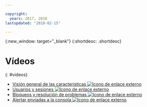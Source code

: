 ```yaml
---

copyright:
  years: 2017, 2018
lastupdated: "2018-02-15"

---
```


{:new_window: target="_blank"}
{:shortdesc: .shortdesc}


# Vídeos
{: #videos}

* <a href="https://www.youtube.com/watch?v=I8lzyIgKnN4" target="_blank"> Visión general de las características <img src="../../icons/launch-glyph.svg" alt="Icono de enlace externo"></a>
* <a href="https://www.youtube.com/watch?v=Grbppwe0o8E" target="_blank"> Usuarios y sesiones <img src="../../icons/launch-glyph.svg" alt="Icono de enlace externo"></a>
* <a href="https://www.youtube.com/watch?v=Hr_3fJ8Quck" target="_blank"> Bloqueos y resolución de problemas <img src="../../icons/launch-glyph.svg" alt="Icono de enlace externo"></a>
* <a href="https://www.youtube.com/watch?v=G7S7RkCdkoM" target="_blank">  Alertar enviadas a la consola <img src="../../icons/launch-glyph.svg" alt="Icono de enlace externo"></a>


